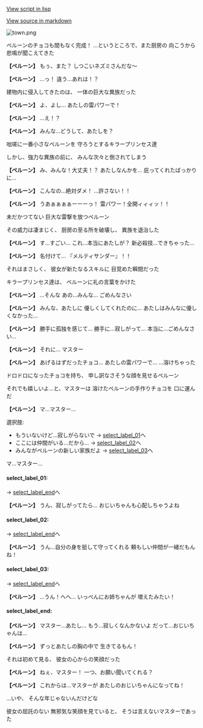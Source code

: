 [View script in lisp](../scripts/20084303.txt)

[View source in markdown](20084303.md)

![town.png](../images/backgrounds/town.png)

ペルーンのチョコも間もなく完成！
…というところで、また厨房の
向こうから悲鳴が聞こえてきた

**【ペルーン】**
もぅ、また？
しつこいネズミさんだな～

**【ペルーン】**
…っ！
違う…あれは！？

建物内に侵入してきたのは、
一体の巨大な異族だった

**【ペルーン】**
よ、よし…
あたしの雷パワーで！

**【ペルーン】**
…え！？

**【ペルーン】**
みんな…どうして、あたしを？

咄嗟に一番小さなペルーンを
守ろうとするキラープリンセス達

しかし、強力な異族の前に、
みんな次々と倒されてしまう

**【ペルーン】**
み、みんな！大丈夫！？
あたしなんかを…
庇ってくれたばっかりに…

**【ペルーン】**
こんなの…絶対ダメ！
…許さない！！

**【ペルーン】**
うあぁぁぁぁーーーっ！
雷パワー！全開ィィィッ！！

未だかつてない
巨大な雷撃を放つペルーン

その威力は凄まじく、
厨房の至る所を破壊し、
異族を退治した

**【ペルーン】**
す…すごい…
これ…本当にあたしが？
新必殺技…できちゃった…

**【ペルーン】**
名付けて…
『メルティサンダー』！！

それはまさしく、
彼女が新たなるスキルに
目覚めた瞬間だった

キラープリンセス達は、
ペルーンに礼の言葉をかけた

**【ペルーン】**
…そんな
あの…みんな…
ごめんなさい

**【ペルーン】**
みんな、あたしに
優しくしてくれたのに…
あたしはみんなに優しくなかった…

**【ペルーン】**
勝手に孤独を感じて…
勝手に…寂しがって…
本当に…ごめんなさい…

**【ペルーン】**
それに…
マスター

**【ペルーン】**
あげるはずだったチョコ…
あたしの雷パワーで…
…溶けちゃった

ドロドロになったチョコを持ち、
申し訳なさそうな顔を見せるペルーン

それでも嬉しいよ…と、マスターは
溶けたペルーンの手作りチョコを
口に運んだ

**【ペルーン】**
マ…マスター…

選択肢:
- もういないけど…寂しがらないで → [select_label_01](#select_label_01)へ
- ここには仲間がいる…だから… → [select_label_02](#select_label_02)へ
- みんながペルーンの新しい家族だよ → [select_label_03](#select_label_03)へ

マ…マスター…

#### select_label_01:
 → [select_label_end](#select_label_end)へ

**【ペルーン】**
うん、寂しがってたら…
おじいちゃんも心配しちゃうよね

#### select_label_02:
 → [select_label_end](#select_label_end)へ

**【ペルーン】**
うん…自分の身を挺して守ってくれる
頼もしい仲間が一緒だもんね！

#### select_label_03:
 → [select_label_end](#select_label_end)へ

**【ペルーン】**
…うん！へへ…
いっぺんにお姉ちゃんが
増えたみたい！　

#### select_label_end:

**【ペルーン】**
マスター…あたし…
もう…寂しくなんかないよ
だって…おじいちゃんは…

**【ペルーン】**
ずっとあたしの胸の中で
生きてるもん！

それは初めて見る、
彼女の心からの笑顔だった

**【ペルーン】**
ねぇ、マスター！
一つ、お願い聞いてくれる？

**【ペルーン】**
これからは…マスターが
あたしのおじいちゃんになってね！

…いや、
そんな年じゃないんだけどな

彼女の屈託のない
無邪気な笑顔を見ていると、
そうは言えないマスターであった